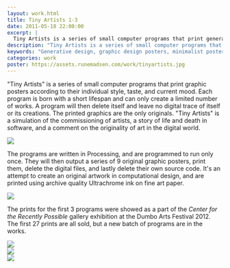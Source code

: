 ```yaml
---
layout: work.html
title: Tiny Artists 1-3
date: 2011-05-18 22:00:00
excerpt: |
  Tiny Artists is a series of small computer programs that print generative graphic posters. Each program is born with a short lifespan and can only create a a limited number of works. A program will then delete itself and leave no digital trace of itself or its creations. The printed graphics are the only originals
description: "Tiny Artists is a series of small computer programs that print generative graphic posters."
keywords: "Generative design, graphic design posters, minimalist posters, minimalism"
categories: work
poster: https://assets.runemadsen.com/work/tinyartists.jpg
---
```


"Tiny Artists" is a series of small computer programs that print graphic posters according to their individual style, taste, and current mood. Each program is born with a short lifespan and can only create a limited number of works. A program will then delete itself and leave no digital trace of itself or its creations. The printed graphics are the only originals. "Tiny Artists" is a simulation of the commissioning of artists, a story of life and death in software, and a comment on the originality of art in the digital world.

<div class="wide-750">
  <img src="https://assets.runemadsen.com/work/tinyartists.jpg" />
</div>

The programs are written in Processing, and are programmed to run only once. They will then output a series of 9 original graphic posters, print them, delete the digital files, and lastly delete their own source code. It's an attempt to create an original artwork in computational design, and are printed using archive quality Ultrachrome ink on fine art paper.

<div class="wide-750">
  <img src="https://assets.runemadsen.com/work/tiny_artist1.jpg" />
</div>

The prints for the first 3 programs were showed as a part of the *Center for the Recently Possible* gallery exhibition at the Dumbo Arts Festival 2012. The first 27 prints are all sold, but a new batch of programs are in the works.

<div class="wide-750">
  <img src="https://assets.runemadsen.com/work/tiny_artist2.jpg" />
</div>

<div class="wide-750">
  <img src="https://assets.runemadsen.com/work/tiny_artist3.jpg" />
</div>

<img src="https://assets.runemadsen.com/work/tinyartists2.jpg" />
